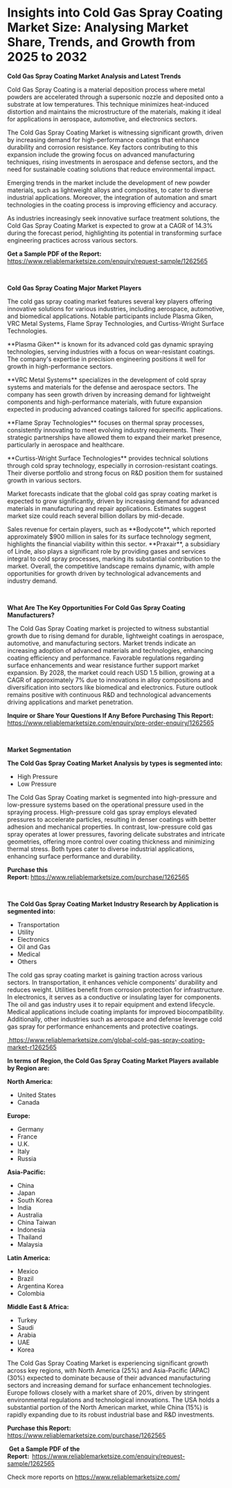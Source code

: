 <p><h1>Insights into Cold Gas Spray Coating Market Size: Analysing Market Share, Trends, and Growth from 2025 to 2032</h1></p><p><strong>Cold Gas Spray Coating Market Analysis and Latest Trends</strong></p>
<p><p>Cold Gas Spray Coating is a material deposition process where metal powders are accelerated through a supersonic nozzle and deposited onto a substrate at low temperatures. This technique minimizes heat-induced distortion and maintains the microstructure of the materials, making it ideal for applications in aerospace, automotive, and electronics sectors.</p><p>The Cold Gas Spray Coating Market is witnessing significant growth, driven by increasing demand for high-performance coatings that enhance durability and corrosion resistance. Key factors contributing to this expansion include the growing focus on advanced manufacturing techniques, rising investments in aerospace and defense sectors, and the need for sustainable coating solutions that reduce environmental impact.</p><p>Emerging trends in the market include the development of new powder materials, such as lightweight alloys and composites, to cater to diverse industrial applications. Moreover, the integration of automation and smart technologies in the coating process is improving efficiency and accuracy.</p><p>As industries increasingly seek innovative surface treatment solutions, the Cold Gas Spray Coating Market is expected to grow at a CAGR of 14.3% during the forecast period, highlighting its potential in transforming surface engineering practices across various sectors.</p></p>
<p><strong>Get a Sample PDF of the Report:&nbsp;</strong> <a href="https://www.reliablemarketsize.com/enquiry/request-sample/1262565?utm_campaign=1143&utm_medium=2&utm_source=Github&utm_content=ia&utm_term=17022025&utm_id=cold-gas-spray-coating">https://www.reliablemarketsize.com/enquiry/request-sample/1262565</a></p>
<p>&nbsp;</p>
<p><strong>Cold Gas Spray Coating Major Market Players</strong></p>
<p><p>The cold gas spray coating market features several key players offering innovative solutions for various industries, including aerospace, automotive, and biomedical applications. Notable participants include Plasma Giken, VRC Metal Systems, Flame Spray Technologies, and Curtiss-Wright Surface Technologies.</p><p>**Plasma Giken** is known for its advanced cold gas dynamic spraying technologies, serving industries with a focus on wear-resistant coatings. The company's expertise in precision engineering positions it well for growth in high-performance sectors.</p><p>**VRC Metal Systems** specializes in the development of cold spray systems and materials for the defense and aerospace sectors. The company has seen growth driven by increasing demand for lightweight components and high-performance materials, with future expansion expected in producing advanced coatings tailored for specific applications.</p><p>**Flame Spray Technologies** focuses on thermal spray processes, consistently innovating to meet evolving industry requirements. Their strategic partnerships have allowed them to expand their market presence, particularly in aerospace and healthcare. </p><p>**Curtiss-Wright Surface Technologies** provides technical solutions through cold spray technology, especially in corrosion-resistant coatings. Their diverse portfolio and strong focus on R&D position them for sustained growth in various sectors.</p><p>Market forecasts indicate that the global cold gas spray coating market is expected to grow significantly, driven by increasing demand for advanced materials in manufacturing and repair applications. Estimates suggest market size could reach several billion dollars by mid-decade.</p><p>Sales revenue for certain players, such as **Bodycote**, which reported approximately $900 million in sales for its surface technology segment, highlights the financial viability within this sector. **Praxair**, a subsidiary of Linde, also plays a significant role by providing gases and services integral to cold spray processes, marking its substantial contribution to the market. Overall, the competitive landscape remains dynamic, with ample opportunities for growth driven by technological advancements and industry demand.</p></p>
<p>&nbsp;</p>
<p><strong>What Are The Key Opportunities For Cold Gas Spray Coating Manufacturers?</strong></p>
<p><p>The Cold Gas Spray Coating market is projected to witness substantial growth due to rising demand for durable, lightweight coatings in aerospace, automotive, and manufacturing sectors. Market trends indicate an increasing adoption of advanced materials and technologies, enhancing coating efficiency and performance. Favorable regulations regarding surface enhancements and wear resistance further support market expansion. By 2028, the market could reach USD 1.5 billion, growing at a CAGR of approximately 7% due to innovations in alloy compositions and diversification into sectors like biomedical and electronics. Future outlook remains positive with continuous R&D and technological advancements driving applications and market penetration.</p></p>
<p><strong>Inquire or Share Your Questions If Any Before Purchasing This Report:</strong> <a href="https://www.reliablemarketsize.com/enquiry/pre-order-enquiry/1262565?utm_campaign=1143&utm_medium=2&utm_source=Github&utm_content=ia&utm_term=17022025&utm_id=cold-gas-spray-coating">https://www.reliablemarketsize.com/enquiry/pre-order-enquiry/1262565</a></p>
<p>&nbsp;</p>
<p><strong>Market Segmentation</strong></p>
<p><strong>The Cold Gas Spray Coating Market Analysis by types is segmented into:</strong></p>
<p><ul><li>High Pressure</li><li>Low Pressure</li></ul></p>
<p><p>The Cold Gas Spray Coating market is segmented into high-pressure and low-pressure systems based on the operational pressure used in the spraying process. High-pressure cold gas spray employs elevated pressures to accelerate particles, resulting in denser coatings with better adhesion and mechanical properties. In contrast, low-pressure cold gas spray operates at lower pressures, favoring delicate substrates and intricate geometries, offering more control over coating thickness and minimizing thermal stress. Both types cater to diverse industrial applications, enhancing surface performance and durability.</p></p>
<p><strong>Purchase this Report:&nbsp;</strong><a href="https://www.reliablemarketsize.com/purchase/1262565?utm_campaign=1143&utm_medium=2&utm_source=Github&utm_content=ia&utm_term=17022025&utm_id=cold-gas-spray-coating">https://www.reliablemarketsize.com/purchase/1262565</a></p>
<p>&nbsp;</p>
<p><strong>The Cold Gas Spray Coating Market Industry Research by Application is segmented into:</strong></p>
<p><ul><li>Transportation</li><li>Utility</li><li>Electronics</li><li>Oil and Gas</li><li>Medical</li><li>Others</li></ul></p>
<p><p>The cold gas spray coating market is gaining traction across various sectors. In transportation, it enhances vehicle components' durability and reduces weight. Utilities benefit from corrosion protection for infrastructure. In electronics, it serves as a conductive or insulating layer for components. The oil and gas industry uses it to repair equipment and extend lifecycle. Medical applications include coating implants for improved biocompatibility. Additionally, other industries such as aerospace and defense leverage cold gas spray for performance enhancements and protective coatings.</p></p>
<p><a href="https://www.reliablemarketsize.com/global-cold-gas-spray-coating-market-r1262565?utm_campaign=1143&utm_medium=2&utm_source=Github&utm_content=ia&utm_term=17022025&utm_id=cold-gas-spray-coating">&nbsp;https://www.reliablemarketsize.com/global-cold-gas-spray-coating-market-r1262565</a></p>
<p><strong>In terms of Region, the Cold Gas Spray Coating Market Players available by Region are:</strong></p>
<p>
    <p> <strong> North America: </strong>
        <ul>
            <li>United States</li>
            <li>Canada</li>
        </ul>
        </p> 
    <p> <strong> Europe: </strong>
        <ul>
            <li>Germany</li>
            <li>France</li>
            <li>U.K.</li>
            <li>Italy</li>
            <li>Russia</li>
        </ul>
        </p> 
    <p> <strong> Asia-Pacific: </strong>
        <ul>
            <li>China</li>
            <li>Japan</li>
            <li>South Korea</li>
            <li>India</li>
            <li>Australia</li>
            <li>China Taiwan</li>
            <li>Indonesia</li>
            <li>Thailand</li>
            <li>Malaysia</li>
        </ul>
        </p> 
    <p> <strong> Latin America: </strong>
        <ul>
            <li>Mexico</li>
            <li>Brazil</li>
            <li>Argentina Korea</li>
            <li>Colombia</li>
        </ul>
        </p> 
    <p> <strong> Middle East & Africa: </strong>
        <ul>
            <li>Turkey</li>
            <li>Saudi</li>
            <li>Arabia</li>
            <li>UAE</li>
            <li>Korea</li>
        </ul>
    </p>
    </p>
<p><p>The Cold Gas Spray Coating Market is experiencing significant growth across key regions, with North America (25%) and Asia-Pacific (APAC) (30%) expected to dominate because of their advanced manufacturing sectors and increasing demand for surface enhancement technologies. Europe follows closely with a market share of 20%, driven by stringent environmental regulations and technological innovations. The USA holds a substantial portion of the North American market, while China (15%) is rapidly expanding due to its robust industrial base and R&D investments.</p></p>
<p><strong>Purchase this Report: </strong><a href="https://www.reliablemarketsize.com/purchase/1262565?utm_campaign=1143&utm_medium=2&utm_source=Github&utm_content=ia&utm_term=17022025&utm_id=cold-gas-spray-coating">https://www.reliablemarketsize.com/purchase/1262565</a></p>
<p>&nbsp;<strong>Get a Sample PDF of the Report:&nbsp;&nbsp;</strong><a href="https://www.reliablemarketsize.com/enquiry/request-sample/1262565?utm_campaign=1143&utm_medium=2&utm_source=Github&utm_content=ia&utm_term=17022025&utm_id=cold-gas-spray-coating">https://www.reliablemarketsize.com/enquiry/request-sample/1262565</a></p>
<p><strong></strong></p>
<p>Check more reports on <a href="https://www.reliablemarketsize.com/?utm_campaign=1143&utm_medium=2&utm_source=Github&utm_content=ia&utm_term=17022025&utm_id=cold-gas-spray-coating">https://www.reliablemarketsize.com/</a></p>